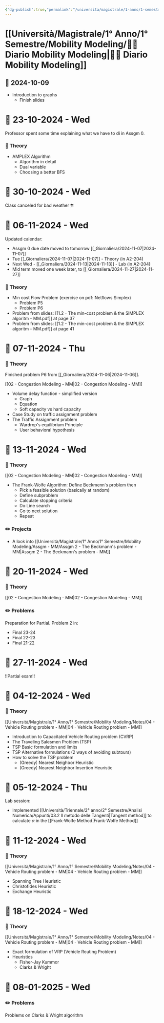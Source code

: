 ```yaml
---
{"dg-publish":true,"permalink":"/universita/magistrale/1-anno/1-semestre/mobility-modeling/diario-mobility-modeling/"}
---
```


# [[Università/Magistrale/1° Anno/1° Semestre/Mobility Modeling/📐📔 Diario Mobility Modeling\|📐📔 Diario Mobility Modeling]]


## 📆 2024-10-09

- Introduction to graphs
	- Finish slides




# 📆  23-10-2024 - Wed

Professor spent some time explaining what we have to di in Assgm 0.


### 📝 Theory

 - AMPLEX Algorithm
	 - Algorithm in detail
	 - Dual variable
	 - Choosing a better BFS


# 📆  30-10-2024 - Wed

Class canceled for bad weather ⛈



# 📆  06-11-2024 - Wed

Updated calendar:
- Assgm 0 due date moved to tomorrow [[_Giornaliera/2024-11-07\|2024-11-07]]
- Tue [[_Giornaliera/2024-11-07\|2024-11-07]] - Theory (in A2-204)
- Next Wed - [[_Giornaliera/2024-11-13\|2024-11-13]] - Lab (in A2-204)
- Mid term moved one week later, to [[_Giornaliera/2024-11-27\|2024-11-27]]

### 📝 Theory

- Min cost Flow Problem (exercise on pdf: Netflows Simplex)
	- Problem P5
	- Problem P6
- Problem from slides: [[1.2 - The min-cost problem & the SIMPLEX algoritm - MM.pdf]] at page 37
- Problem from slides: [[1.2 - The min-cost problem & the SIMPLEX algoritm - MM.pdf]] at page 41




# 📆  07-11-2024 - Thu

### 📝 Theory

Finished problem P6 from [[_Giornaliera/2024-11-06\|2024-11-06]]. 

[[02 - Congestion Modeling - MM\|02 - Congestion Modeling - MM]]
- Volume delay function - simplified version
	- Graph
	- Equation
	- Soft capacity vs hard capacity
- Case Study on traffic assignment problem
- The Traffic Assignment problem
	- Wardrop's equilibrium Principle
	- User behavioral hypothesis

# 📆  13-11-2024 - Wed

### 📝 Theory

[[02 - Congestion Modeling - MM\|02 - Congestion Modeling - MM]]
- The Frank-Wolfe Algorithm: Define Beckmenn's problem then
	- Pick a feasible solution (basically at random)
	- Define subproblem
	- Calculate stopping criteria
	- Do Line search
	- Go to next solution
	- Repeat

### ✏️ Projects

- A look into [[Università/Magistrale/1° Anno/1° Semestre/Mobility Modeling/Assgm - MM/Assgm 2 - The Beckmann's problem - MM\|Assgm 2 - The Beckmann's problem - MM]]


# 📆  20-11-2024 - Wed

### 📝 Theory

[[02 - Congestion Modeling - MM\|02 - Congestion Modeling - MM]]

### ✏️ Problems

Preparation for Partial. Problem 2 in:
- Final 23-24
- Final 22-23
- Final 21-22


# 📆  27-11-2024 - Wed

!!Partial exam!!


# 📆  04-12-2024 - Wed

### 📝 Theory

[[Università/Magistrale/1° Anno/1° Semestre/Mobility Modeling/Notes/04 - Vehicle Routing problem - MM\|04 - Vehicle Routing problem - MM]]
- Introduction to Capacitated Vehicle Routing problem (CVRP)
- The Traveling Salesmen Problem (TSP)
- TSP Basic formulation and limits
- TSP Alternative formulations (2 ways of avoiding subtours)
- How to solve the TSP problem
	- (Greedy) Nearest Neighbor Heuristic
	- (Greedy) Nearest Neighbor Insertion Heuristic


# 📆  05-12-2024 - Thu

Lab session:
- Implemented [[Università/Triennale/2° anno/2° Semestre/Analisi Numerica/Appunti/03.2 Il metodo delle Tangenti\|Tangent method]] to calculate $\alpha$ in the [[Frank-Wolfe Method\|Frank-Wolfe Method]]




# 📆  11-12-2024 - Wed

### 📝 Theory

[[Università/Magistrale/1° Anno/1° Semestre/Mobility Modeling/Notes/04 - Vehicle Routing problem - MM\|04 - Vehicle Routing problem - MM]]
- Spanning Tree Heuristic
- Christofides Heuristic
- Exchange Heuristic



# 📆  18-12-2024 - Wed

### 📝 Theory

[[Università/Magistrale/1° Anno/1° Semestre/Mobility Modeling/Notes/04 - Vehicle Routing problem - MM\|04 - Vehicle Routing problem - MM]]
- Exact formulation of VRP (Vehicle Routing Problem)
- Heuristics
	- Fisher-Jay Kummor
	- Clarks & Wright


# 📆  08-01-2025 - Wed

### ✏️ Problems

Problems on Clarks & Wright algorithm
